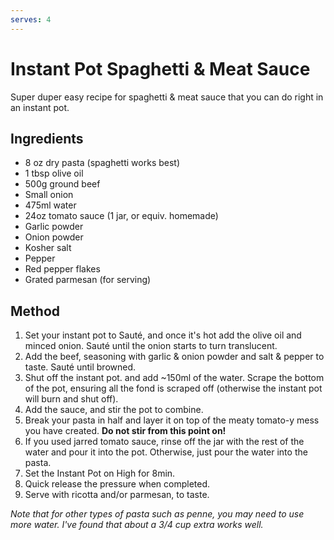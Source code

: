 ```yaml
---
serves: 4
---
```


# Instant Pot Spaghetti & Meat Sauce

Super duper easy recipe for spaghetti & meat sauce that you can do right in an instant pot.

## Ingredients

 - 8 oz dry pasta (spaghetti works best)
 - 1 tbsp olive oil
 - 500g ground beef
 - Small onion
 - 475ml water
 - 24oz tomato sauce (1 jar, or equiv. homemade)
 - Garlic powder
 - Onion powder
 - Kosher salt
 - Pepper
 - Red pepper flakes
 - Grated parmesan (for serving)

## Method

1. Set your instant pot to Sauté, and once it's hot add the olive oil and minced onion.
   Sauté until the onion starts to turn translucent.
2. Add the beef, seasoning with garlic & onion powder and salt & pepper to taste. Sauté until
   browned.
3. Shut off the instant pot. and add ~150ml of the water. Scrape the bottom of the pot, ensuring
   all the fond is scraped off (otherwise the instant pot will burn and shut off).
4. Add the sauce, and stir the pot to combine.
5. Break your pasta in half and layer it on top of the meaty tomato-y mess you have created.
   __Do not stir from this point on!__
6. If you used jarred tomato sauce, rinse off the jar with the rest of the water and pour it into
   the pot. Otherwise, just pour the water into the pasta.
7. Set the Instant Pot on High for 8min.
8. Quick release the pressure when completed.
9. Serve with ricotta and/or parmesan, to taste.

_Note that for other types of pasta such as penne, you may need to use more water. I've found that about a 3/4 cup extra works well._
